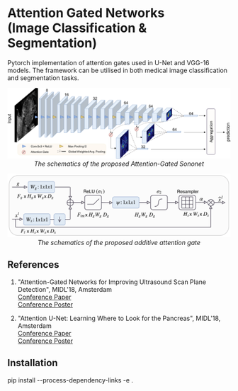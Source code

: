 <!--
 * @Author: Shuangchi He / Yulv
 * @Email: yulvchi@qq.com
 * @Date: 2022-03-20 18:17:37
 * @Motto: Entities should not be multiplied unnecessarily.
 * @LastEditors: Shuangchi He
 * @LastEditTime: 2022-03-20 23:15:42
 * @FilePath: /Awesome-Ultrasound-Standard-Plane-Detection/src/AG_SonoNet/README.md
 * @Description: Modify here please
 * Init from https://github.com/ozan-oktay/Attention-Gated-Networks
-->

# Attention Gated Networks <br /> (Image Classification & Segmentation)

Pytorch implementation of attention gates used in U-Net and VGG-16 models. The framework can be utilised in both medical image classification and segmentation tasks.

<p align="center">
    <img src="figures/figure1.png" width="640"> <br />
    <em> The schematics of the proposed Attention-Gated Sononet</em>
</p>

<p align="center">
    <img src="figures/figure2.jpg" width="640"> <br />
    <em> The schematics of the proposed additive attention gate</em>
</p>

## References

1) "Attention-Gated Networks for Improving Ultrasound Scan Plane Detection", MIDL'18, Amsterdam <br />
[Conference Paper](https://openreview.net/pdf?id=BJtn7-3sM) <br />
[Conference Poster](https://www.doc.ic.ac.uk/~oo2113/posters/MIDL2018_poster_Jo.pdf)

2) "Attention U-Net: Learning Where to Look for the Pancreas", MIDL'18, Amsterdam <br />
[Conference Paper](https://openreview.net/pdf?id=Skft7cijM) <br />
[Conference Poster](https://www.doc.ic.ac.uk/~oo2113/posters/MIDL2018_poster.pdf)

## Installation

pip install --process-dependency-links -e .
